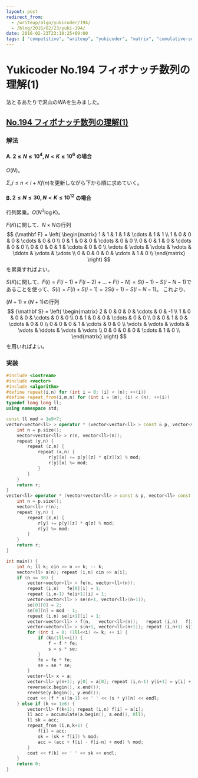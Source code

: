 ```yaml
---
layout: post
redirect_from:
  - /writeup/algo/yukicoder/194/
  - /blog/2016/02/23/yuki-194/
date: 2016-02-23T23:10:25+09:00
tags: [ "competitive", "writeup", "yukicoder", "matrix", "cumulative-sum" ]
---
```


# Yukicoder No.194 フィボナッチ数列の理解(1)

法とるあたりで沢山のWAを生みました。

## [No.194 フィボナッチ数列の理解(1)](http://yukicoder.me/problems/381)

### 解法

#### A. $2 \le N \le 10^4, N \lt K \le 10^6$ の場合

$O(N)$。

$\Sigma\_{i \le n \lt i+K} f(n)$を更新しながら下から順に求めていく。

#### B. $2 \le N \le 30, N \lt K \le 10^{12}$ の場合

行列累乗。$O(N^3 \log K)$。

$F(K)$に関して、$N \times N$の行列 $$ {\mathbf F} = \left(
\begin{matrix}
1      & 1      & 1      & 1      & \cdots & 1      & 1      \\
1      & 0      & 0      & 0      & \cdots & 0      & 0      \\
0      & 1      & 0      & 0      & \cdots & 0      & 0      \\
0      & 0      & 1      & 0      & \cdots & 0      & 0      \\
0      & 0      & 0      & 1      & \cdots & 0      & 0      \\
\vdots & \vdots & \vdots & \vdots & \ddots & \vdots & \vdots \\
0      & 0      & 0      & 0      & \cdots & 1      & 0      \\
\end{matrix}
\right) $$ を累乗すればよい。

$S(K)$に関して、$F(i) = F(i-1) + F(i-2) + \dots + F(i-N) = S(i-1) - S(i-N-1)$であることを使って、$S(i) = F(i) + S(i-1) = 2S(i-1) - S(i-N-1)$。
これより、

$(N+1) \times (N+1)$の行列 $$ {\mathbf S} = \left(
\begin{matrix}
2      & 0      & 0      & 0      & \cdots & 0      & -1     \\
1      & 0      & 0      & 0      & \cdots & 0      & 0      \\
0      & 1      & 0      & 0      & \cdots & 0      & 0      \\
0      & 0      & 1      & 0      & \cdots & 0      & 0      \\
0      & 0      & 0      & 1      & \cdots & 0      & 0      \\
\vdots & \vdots & \vdots & \vdots & \ddots & \vdots & \vdots \\
0      & 0      & 0      & 0      & \cdots & 1      & 0      \\
\end{matrix}
\right) $$ を用いればよい。

### 実装

``` c++
#include <iostream>
#include <vector>
#include <algorithm>
#define repeat(i,n) for (int i = 0; (i) < (n); ++(i))
#define repeat_from(i,m,n) for (int i = (m); (i) < (n); ++(i))
typedef long long ll;
using namespace std;

const ll mod = 1e9+7;
vector<vector<ll> > operator * (vector<vector<ll> > const & p, vector<vector<ll> > const & q) {
    int n = p.size();
    vector<vector<ll> > r(n, vector<ll>(n));
    repeat (y,n) {
        repeat (z,n) {
            repeat (x,n) {
                r[y][x] += p[y][z] * q[z][x] % mod;
                r[y][x] %= mod;
            }
        }
    }
    return r;
}
vector<ll> operator * (vector<vector<ll> > const & p, vector<ll> const & q) {
    int n = p.size();
    vector<ll> r(n);
    repeat (y,n) {
        repeat (z,n) {
            r[y] += p[y][z] * q[z] % mod;
            r[y] %= mod;
        }
    }
    return r;
}

int main() {
    int n; ll k; cin >> n >> k; -- k;
    vector<ll> a(n); repeat (i,n) cin >> a[i];
    if (n <= 30) {
        vector<vector<ll> > fe(n, vector<ll>(n));
        repeat (i,n)   fe[0][i] = 1;
        repeat (i,n-1) fe[i+1][i] = 1;
        vector<vector<ll> > se(n+1, vector<ll>(n+1));
        se[0][0] = 2;
        se[0][n] = mod - 1;
        repeat (i,n) se[i+1][i] = 1;
        vector<vector<ll> > f(n,   vector<ll>(n));   repeat (i,n)   f[i][i] = 1;
        vector<vector<ll> > s(n+1, vector<ll>(n+1)); repeat (i,n+1) s[i][i] = 1;
        for (int i = 0; (1ll<<i) <= k; ++ i) {
            if (k&(1ll<<i)) {
                f = f * fe;
                s = s * se;
            }
            fe = fe * fe;
            se = se * se;
        }
        vector<ll> x = a;
        vector<ll> y(n+1); y[0] = a[0]; repeat (i,n-1) y[i+1] = y[i] + a[i+1]; y[n] = 2*y[n-1];
        reverse(x.begin(), x.end());
        reverse(y.begin(), y.end());
        cout << (f * x)[n-1] << ' ' << (s * y)[n] << endl;
    } else if (k <= 1e6) {
        vector<ll> f(k+1); repeat (i,n) f[i] = a[i];
        ll acc = accumulate(a.begin(), a.end(), 0ll);
        ll sk = acc;
        repeat_from (i,n,k+1) {
            f[i] = acc;
            sk = (sk + f[i]) % mod;
            acc = (acc + f[i] - f[i-n] + mod) % mod;
        }
        cout << f[k] << ' ' << sk << endl;
    }
    return 0;
}
```
